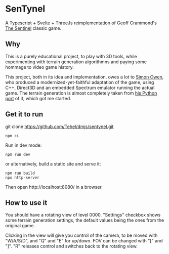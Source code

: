 # SenTynel

A Typescript + Svelte + ThreeJs reimplementation of Geoff Crammond's [The
Sentinel](<https://en.wikipedia.org/wiki/The_Sentinel_(video_game)>) classic game.

## Why

This is a purely educational project, to play with 3D tools, while experimenting with terrain generation algorithmns and paying some hommage to video game history.

This project, both in its idea and implementation, owes a lot to [Simon Owen](https://github.com/simonowen), who produced a modernized-yet-faithful adaptation of the game, using C++, Direct3D and an embedded Spectrum emulator running the actual game. The terrain generation is almost completely taken from [his Python port](https://github.com/simonowen/sentland) of it, which got me started.

## Get it to run

git clone https://github.com/Tehel/dmjs/sentynel.git

```
npm ci
```

Run in dev mode:

```
npm run dev
```

or alternatively, build a static site and serve it:

```
npm run build
npx http-server
```

Then open http://localhost:8080/ in a browser.

## How to use it

You should have a rotating view of level 0000. "Settings" checkbox shows some terrain generation settings, the default values being the ones from the original game.

Clicking in the view will give you control of the camera, to be moved with "W/A/S/D", and "Q" and "E" for up/down. FOV can be changed with "\[" and "\]". "R" releases control and switches back to the rotating view.
